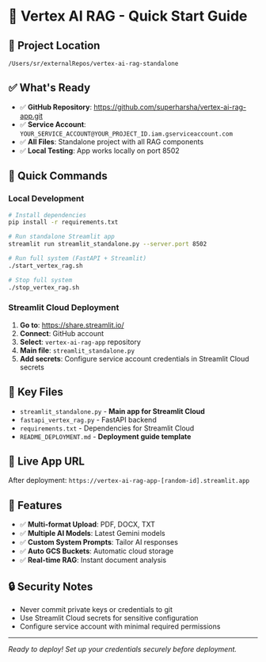 # 🚀 Vertex AI RAG - Quick Start Guide

## 📍 **Project Location**
```
/Users/sr/externalRepos/vertex-ai-rag-standalone
```

## ✅ **What's Ready**
- ✅ **GitHub Repository**: https://github.com/superharsha/vertex-ai-rag-app.git
- ✅ **Service Account**: `YOUR_SERVICE_ACCOUNT@YOUR_PROJECT_ID.iam.gserviceaccount.com`
- ✅ **All Files**: Standalone project with all RAG components
- ✅ **Local Testing**: App works locally on port 8502

## 🚀 **Quick Commands**

### **Local Development**
```bash
# Install dependencies
pip install -r requirements.txt

# Run standalone Streamlit app
streamlit run streamlit_standalone.py --server.port 8502

# Run full system (FastAPI + Streamlit)
./start_vertex_rag.sh

# Stop full system
./stop_vertex_rag.sh
```

### **Streamlit Cloud Deployment**
1. **Go to**: https://share.streamlit.io/
2. **Connect**: GitHub account
3. **Select**: `vertex-ai-rag-app` repository
4. **Main file**: `streamlit_standalone.py`
5. **Add secrets**: Configure service account credentials in Streamlit Cloud secrets

## 📁 **Key Files**
- `streamlit_standalone.py` - **Main app for Streamlit Cloud**
- `fastapi_vertex_rag.py` - FastAPI backend
- `requirements.txt` - Dependencies for Streamlit Cloud
- `README_DEPLOYMENT.md` - **Deployment guide template**

## 🎯 **Live App URL**
After deployment: `https://vertex-ai-rag-app-[random-id].streamlit.app`

## 🔧 **Features**
- ✅ **Multi-format Upload**: PDF, DOCX, TXT
- ✅ **Multiple AI Models**: Latest Gemini models
- ✅ **Custom System Prompts**: Tailor AI responses
- ✅ **Auto GCS Buckets**: Automatic cloud storage
- ✅ **Real-time RAG**: Instant document analysis

## 🔒 **Security Notes**
- Never commit private keys or credentials to git
- Use Streamlit Cloud secrets for sensitive configuration
- Configure service account with minimal required permissions

---
*Ready to deploy! Set up your credentials securely before deployment.* 